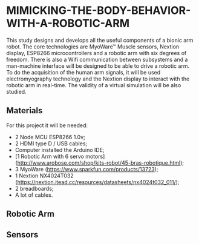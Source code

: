 # MIMICKING-THE-BODY-BEHAVIOR-WITH-A-ROBOTIC-ARM
This study designs and develops all the useful components of a bionic arm robot. The core technologies are MyoWare™ Muscle sensors, Nextion display, ESP8266 microcontrollers and a robotic arm with six degrees of freedom. There is also a Wifi communication between subsystems and a man-machine interface will be designed to be able to drive a robotic arm. To do the acquisition of the human arm signals, it will be used electromyography technology and the Nextion display to interact with the robotic arm in real-time. The validity of a virtual simulation will be also studied.

## Materials
For this project it will be needed:
- 2 Node MCU ESP8266 1.0v;
- 2 HDMI type D / USB cables;
- Computer installed the Arduino IDE;
- [1 Robotic Arm with 6 servo motors] (http://www.arobose.com/shop/kits-robot/45-bras-robotique.html);
- 3 MyoWare (https://www.sparkfun.com/products/13723);
- 1 Nextion NX4024T032 (https://nextion.itead.cc/resources/datasheets/nx4024t032_011/);
- 2 breadboards;
- A lot of cables.

## Robotic Arm

## Sensors
